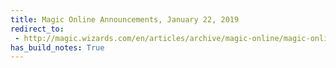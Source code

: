 ```yaml
---
title: Magic Online Announcements, January 22, 2019
redirect_to:
 - http://magic.wizards.com/en/articles/archive/magic-online/magic-online-announcements-january-22-2019-2019-01-22
has_build_notes: True
---
```

